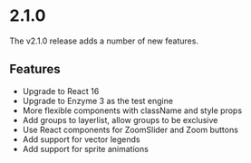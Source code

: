 # 2.1.0

The v2.1.0 release adds a number of new features.

## Features

 * Upgrade to React 16
 * Upgrade to Enzyme 3 as the test engine
 * More flexible components with className and style props
 * Add groups to layerlist, allow groups to be exclusive
 * Use React components for ZoomSlider and Zoom buttons
 * Add support for vector legends
 * Add support for sprite animations
